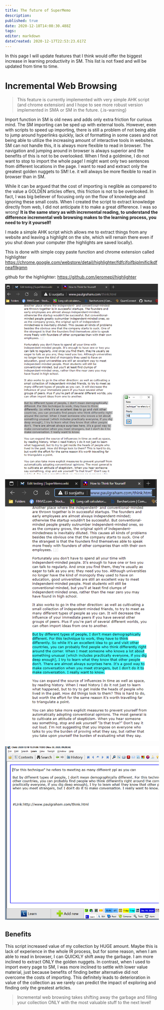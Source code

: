 ```yaml
---
title: The future of SuperMemo
description: 
published: true
date: 2020-12-18T14:08:30.488Z
tags: 
editor: markdown
dateCreated: 2020-12-17T22:53:23.617Z
---
```


In this page I will update features that I think would offer the biggest increase in learning productivity in SM. This list is not fixed and will be updated from time to time.

# Incremental Web Browsing

> This feature is currently implemented with very simple AHK script (and chrome extension) and I hope to see more robust version implemented in SMA or SM in the future.
{.is-warning}


Import function in SM is old news and adds only extra friction for curious mind. The SM importing can be sped up with external tools. However, even with scripts to speed up importing, there is still a problem of not being able to jump around hyperlinks quickly, lack of formatting in some cases and not being able to utilize the increasing amount of interactive tools in websites. SM can not handle this, it is always more flexible to read in browser. The navigation and jumping around in browser is always superior and the benefits of this is not to be overlooked. When I find a goldmine, I do not want to stop to import the whole page! I might want only two sentences from different locations in the page. I want to read and extract only the greatest golden nuggets to SM! I.e. it will always be more flexible to read in browser than in SM.

While it can be argued that the cost of importing is neglible as compared to the value a GOLDEN articles offers, this friction is not to be overlooked. In fact, I was big believer of focusing only on the flow of knowledge and ignoring these small costs. When I created the script to extract knowledge directly from web, I did not anticipate it to make a great difference. I was so wrong! **It is the same story as with incremental reading, to understand the difference incremental web browsing makes to the learning process, you need to try it yourself!**

I made a simple AHK script which allows me to extract things from any website and leaving a highlight on the site, which will remain there even if you shut down your computer (the highlights are saved locally). 

This is done with simple copy paste function and chrome extension called highlighter https://chrome.google.com/webstore/detail/highlighter/fdfcjfoifbjplmificlkdfneafllkgmn

github for the highlighter: https://github.com/jeromepl/highlighter

![web1.png](/web1.png)

![web2.png](/web2.png)

![web3.png](/web3.png)

## Benefits
This script increased value of my collection by HUGE amount. Maybe this is lack of experience in the whole IR process, but for some reason, when I am able to read in browser, I can QUICKLY shift away the garbage. I am more inclined to extract ONLY the golden nuggets. In contrast, when I used to import every page to SM, I was more inclined to settle with lower value material, just because benefits of finding better alternative did not overcome the costs of importing. This definitely leads to deterioration in value of the collection as we rarely can predict the impact of exploring and finding only the greatest articles.

> Incremental web browsing takes shifting away the garbage and filling your collection ONLY with the most valuable stuff to the next level!
